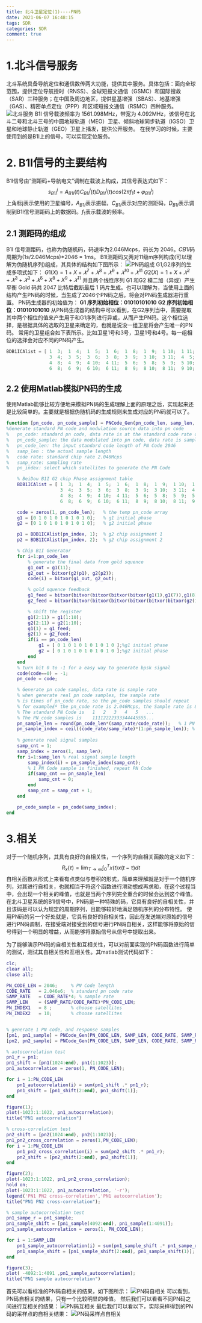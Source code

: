 ```yaml
---
title: 北斗卫星定位(1)----PN码
date: 2021-06-07 16:48:15
tags: SDR
categories: SDR
comment: true
---
```

# 1.北斗信号服务
北斗系统具备导航定位和通信数传两大功能，提供其中服务。具体包括：面向全球范围，提供定位导航授时（RNSS）、全球短报文通信（GSMC）和国际搜救（SAR）三种服务；在中国及周边地区，提供星基增强（SBAS）、地基增强（GAS）、精密单点定位（PPP）和区域短报文通信（RSMC）四种服务。
![北斗服务](北斗服务.png)
B1I 信号载波频率为 1561.098MHz，带宽为 4.092MHz，该信号在北斗二号和北斗三号的中圆地球轨道（MEO）卫星、倾斜地球同步轨道（IGSO）卫星和地球静止轨道（GEO）卫星上播发，提供公开服务。
在我学习的时候，主要使用到的是B1I上的信号，可以实现定位服务。

# 2. B1I信号的主要结构
B1I信号由“测距码+导航电文”调制在载波上构成，其信号表达式如下：
$$
s_{B1I}^{j}=A_{B1I}(t)C_{B1I}^{j}(t)D_{B1I}^{j}(t)cos(2\pi f_{1}t + \varphi_{B1I}^{j})
$$
上角标j表示使用的卫星编号，$A_{B1I}$表示振幅，$C_{B1I}$表示对应的测距码，$D_{B1I}$表示调制到B1I信号测距码上的数据码。$f_{1}$表示载波的频率。

## 2.1 测距码的组成
B1I 信号测距码，也称为伪随机码，码速率为2.046Mcps，码长为 2046。𝐶𝐵1𝐼码周期为(1s/2.046Mcps)*2046 = 1ms。
B1I测距码又两对11级m序列构成(可以理解为伪随机序列)组成，其具体的结构如下图所示：
![PN码组成](PN码组成.png)
G1,G2序列的生成多项式如下：
$G1(X) = 1 + X + 𝑋^7 + 𝑋^8 + 𝑋^9 + 𝑋^{10} + 𝑋^{11}$
$G2(X) = 1 + X + 𝑋^2 + 𝑋^3 + 𝑋^3 + 𝑋^5 + X^8 + X^9 + 𝑋^{11}$
并且两个线性序列 G1 和G2 模二加（异或）产生平衡 Gold 码共 2047 比特后截断最后 1 码片生成。也可以理解为，当使用上面的结构产生PN码的时候，当生成了2046个PN码之后。将会对PN码生成器进行重置。
PN码生成器的初始值为：
**G1 序列初始相位：01010101010**
**G2 序列初始相位：01010101010**
从PN码生成器的结构中可以看到，在G2序列当中，需要提取其中两个相位的值来产生用于和G1序列进行异或，从而产生PN码。这个相位选择，是根据具体的选取的卫星来确定的，也就是说没一组卫星将会产生唯一的PN码。
常用的卫星组合如下表所示。比如卫星1号和3号，卫星1号和4号。每一组相位的选择会对应不同的PN码产生。
```c
BDB1ICAlist = [ 1  3;  1  4;  1  5;  1  6;  1  8;  1  9;  1 10;  1 11;  2  7; ...
                3  4;  3  5;  3  6;  3  8;  3  9;  3 10;  3 11;  4  5;  4  6; ...
                4  8;  4  9;  4 10;  4 11;  5  6;  5  8;  5  9;  5 10;  5 11; ...
                6  8;  6  9;  6 10;  6 11;  8  9;  8 10;  8 11;  9 10;  9 11; 10 11];
```

## 2.2 使用Matlab模拟PN码的生成
使用Matlab能够比较方便地来模拟PN码的生成理解上面的原理之后，实现起来还是比较简单的。主要就是根据伪随机码的生成规则来生成对应的PN码就可以了。

```matlab
function [pn_code, pn_code_sample] = PNCode_Gen(pn_code_len, samp_len, code_rate, samp_rate, pn_index)
%Generate standard PN code and modulation source data into pn code
%   pn_code: standard pn code, data rate is at the standard code rate of 2.046Mcps
%   pn_code_sample: the data modulated into pn code, data rate is sample rate
%   pn_code_len: the input standard code length of PN Code 2046
%   samp_len : the actual sample length
%   code rate: standard chip rate 2.046Mcps
%   samp_rate: sampling rate
%   pn_index: select which satellites to generate the PN Code

    % BeiDou B1I G2 chip Phase assignment table
    BDB1ICAlist = [ 1  3;  1  4;  1  5;  1  6;  1  8;  1  9;  1 10;  1 11;  2  7; ...
                    3  4;  3  5;  3  6;  3  8;  3  9;  3 10;  3 11;  4  5;  4  6; ...
                    4  8;  4  9;  4 10;  4 11;  5  6;  5  8;  5  9;  5 10;  5 11; ...
                    6  8;  6  9;  6 10;  6 11;  8  9;  8 10;  8 11;  9 10;  9 11; 10 11];

    code = zeros(1, pn_code_len);   % the temp pn_code array
    g1 = [0 1 0 1 0 1 0 1 0 1 0];   % g1 initial phase
    g2 = [0 1 0 1 0 1 0 1 0 1 0];   % g2 initial phase

    p1 = BDB1ICAlist(pn_index, 1);  % g2 chip assignment 1
    p2 = BDB1ICAlist(pn_index, 2);  % g2 chip assignment 2

    % Chip B1I Generator
    for i=1:pn_code_len
        % generate the final data from gold squence
        g1_out = g1(11);
        g2_out = bitxor(g2(p1), g2(p2));
        code(i) = bitxor(g1_out, g2_out);

        % gold squence feedback
        g1_feed = bitxor(bitxor(bitxor(bitxor(bitxor(g1(1),g1(7)),g1(8)),g1(9)),g1(10)),g1(11));
        g2_feed = bitxor(bitxor(bitxor(bitxor(bitxor(bitxor(bitxor(g2(1),g2(2)),g2(3)),g2(4)),g2(5)),g2(8)),g2(9)),g2(11));

        % shift the register
        g1(2:11) = g1(1:10);
        g2(2:11) = g2(1:10);
        g1(1) = g1_feed;
        g2(1) = g2_feed;
        if(i == pn_code_len)
            g1 = [ 0 1 0 1 0 1 0 1 0 1 0 ];%g1 initial phase
            g2 = [ 0 1 0 1 0 1 0 1 0 1 0 ];%g2 initial phase
        end
    end
    % turn bit 0 to -1 for a easy way to generate bpsk signal
    code(code==0) = -1;
    pn_code = code;

    % Generate pn code samples, data rate is sample rate
    % when generate real pn code samples, the sample rate 
    % is times of pn_code rate, so the pn_code samples should repeat
    % for example£º the pn_code rate is 2.046Mcps, the Sample rate is 8.184Mcps
    % The standard PN Code is   1   2   3   4   5   ...
    % The PN_code samples is    11112222333344445555...
    pn_sample_len = round(pn_code_len*(samp_rate/code_rate));   % 1 PN Code in sample rate
    pn_sample_index = ceil((code_rate/samp_rate)*(1:pn_sample_len)); % 1 PN Code samples index
    
    % generate real signal samples
    samp_cnt = 1;
    samp_index = zeros(1, samp_len);
    for i=1:samp_len % real signal sample length
        samp_index(i) = pn_sample_index(samp_cnt);
        % 1 PN Code sample is finished, repeat PN Code
        if(samp_cnt == pn_sample_len)
            samp_cnt = 0;
        end
        samp_cnt = samp_cnt + 1;
    end

    pn_code_sample = pn_code(samp_index);
end
```

# 3.相关
对于一个随机序列，其具有良好的自相关性，一个序列的自相关函数的定义如下：
$$R_{x}(\tau)=\lim_{T\rightarrow \infty }\int_{0}^{T}x(t)x(t-\tau )dt$$自相关函数从形式上来看有点类似与卷积的形式，简单来理解就是对于一个随机序列，对其进行自相关，也就相当于将这个函数进行滑动想成再求和，在这个过程当中，会出现一个相关的峰值，也就是当两个序列完全重合的时候会达到这个峰值。
在北斗卫星系统的B1I信号中，PN码是一种特殊的码，它具有良好的自相关性，并且该码是可以认为规定的周期序列，且能够较好地满足随机序列的分布特性。
使用PN码的另一个好处就是，它具有良好的自相关性，因此在发送端对原始的信号进行PN码调制，在接受端对接受到的信号进行PN码自相关，这样能够将原始的信号得到一个明显的增益，从而能够将原始信号从信号中提取出来。

为了能够演示PN码的自相关性和互相关性，可以对前面实现的PN码函数进行简单的测试，测试其自相关性和互相关性。其matlab测试代码如下：
```matlab
clc;
clear all;
close all;

PN_CODE_LEN = 2046;     % PN Code length
CODE_RATE   = 2.046e6;  % standard pn code rate
SAMP_RATE   = CODE_RATE*4; % sample rate
SAMP_LEN    = (SAMP_RATE/CODE_RATE)*PN_CODE_LEN;
PN_INDEX1   = 8 ;       % choose satellites 
PN_INDEX2   = 10;       % choose satellites 


% generate 1 PN code, and response samples
[pn1, pn1_sample] = PNCode_Gen(PN_CODE_LEN, SAMP_LEN, CODE_RATE, SAMP_RATE, PN_INDEX1);
[pn2, pn2_sample] = PNCode_Gen(PN_CODE_LEN, SAMP_LEN, CODE_RATE, SAMP_RATE, PN_INDEX2);

% autocorrelation test
pn1_r = pn1;
pn1_shift = [pn1(1024:end), pn1(1:1023)];
pn1_autocorrelation = zeros(1, PN_CODE_LEN);

for i = 1:PN_CODE_LEN
    pn1_autocorrelation(i) = sum(pn1_shift .* pn1_r);
    pn1_shift = [pn1_shift(2:end), pn1_shift(1)];
end

figure(1);
plot(-1023:1:1022, pn1_autocorrelation);
title("PN1 autocorrelation")

% cross-correlation test
pn2_shift = [pn2(1024:end), pn2(1:1023)];
pn1_pn2_cross_correlation = zeros(1,PN_CODE_LEN);
for i = 1:PN_CODE_LEN
    pn1_pn2_cross_correlation(i) = sum(pn2_shift .* pn1_r);
    pn2_shift = [pn2_shift(2:end), pn2_shift(1)];
end

figure(2);
plot(-1023:1:1022, pn1_pn2_cross_correlation);
hold on;
plot(-1023:1:1022, pn1_autocorrelation, '-r');
legend('PN1 PN2 cross-correlation','PN1 autocorrelation');
title("PN1 PN2 cross-correlation");

% sample autocorrelation test
pn1_sampe_r = pn1_sample;
pn1_sample_shift = [pn1_sample(4092:end), pn1_sample(1:4091)];
pn1_sample_autocorrelation = zeros(1, PN_CODE_LEN);

for i = 1:SAMP_LEN
    pn1_sample_autocorrelation(i) = sum(pn1_sample_shift .* pn1_sampe_r);
    pn1_sample_shift = [pn1_sample_shift(2:end), pn1_sample_shift(1)];
end

figure(3);
plot( -4092:1:4091 ,pn1_sample_autocorrelation);
title("PN1 sample autocorrelation")
```
首先可以看标准的PN码自相关的结果，如下图所示：
![PN码自相关](北斗卫星定位-1-PN码/PN码自相关.png)
可以看到，PN码自相关的结果，只有一个比较明显的峰值。
然后我们可以看看不同PN码之间进行互相关的结果：
![PN码互相关](北斗卫星定位-1-PN码/PN码互相关.png)
最后我们可以看以下，实际采样得到的PN码的采样点的自相关结果：
![PN码采样点自相关](北斗卫星定位-1-PN码/PN码采样点自相关.png)